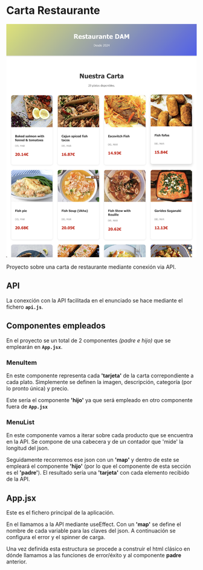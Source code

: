 # Carta Restaurante

![Captura-carta](./public/Captura_ejemplo.png)

Proyecto sobre una carta de restaurante mediante conexión via API.

## API
La conexción con la API facilitada en el enunciado se hace mediante el fichero **`api.js`**. 

## Componentes empleados
En el proyecto se un total de 2 componentes *(padre e hijo)* que se emplearán en **`App.jsx`**.

### MenuItem
En este componente representa cada **'tarjeta'** de la carta correpondiente a cada plato. Simplemente se definen la imagen, descripción, categoría (por lo pronto única) y precio.

Este sería el componente **'hijo'** ya que será empleado en otro componente fuera de **`App.jsx`**

### MenuList
En este componente vamos a iterar sobre cada producto que se encuentra en la API. Se compone de una cabecera y de un contador que 'mide' la longitud del json.

Seguidamente recorremos ese json con un **'map'** y dentro de este se empleará el componente **'hijo'** (por lo que el componente de esta sección es el **'padre'**). El resultado sería una **'tarjeta'** con cada elemento recibido de la API. 

## App.jsx
Este es el fichero principal de la aplicación.

En el llamamos a la API mediante useEffect. Con un **'map'** se define el nombre de cada variable para las claves del json. A continuación se configura el error y el spinner de carga.

Una vez definida esta estructura se procede a construir el html clásico en dónde llamamos a las funciones de error/éxito y al componente **padre** anterior. 
